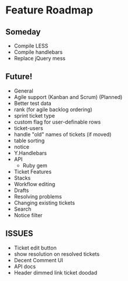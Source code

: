 # Feature Roadmap

## Someday
 * Compile LESS
 * Compile handlebars
 * Replace jQuery mess

## Future!
 * General
  * Agile support (Kanban and Scrum) (Planned)
  * Better test data
  * rank (for agile backlog ordering)
  * sprint ticket type
  * custom flag for user-definable rows
  * ticket-users
  * handle "old" names of tickets (if moved)
  * table sorting
  * notice
  * Y.Handlebars
  * API
    * Ruby gem
 * Ticket Features
  * Stacks
 * Workflow editing
  * Drafts
  * Resolving problems
  * Changing existing tickets
 * Search
  * Notice filter

## ISSUES
 * Ticket edit button
 * show resolution on resolved tickets
 * Decent Comment UI
 * API docs
 * Header dimmed link ticket doodad
